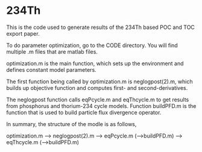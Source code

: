 # 234Th

This is the code used to generate results of the 234Th based POC and TOC export paper. 

To do parameter optimization, go to the CODE directory. You will find multiple .m files that are matlab files.

optimization.m is the main function, which sets up the environment and defines constant model parameters. 

The first function being called by optimization.m is neglogpost(2).m, which builds up objective function and computes first- and second-derivatives.

The neglogpost function calls eqPcycle.m and eqThcycle.m to get results from phosphorus and thorium-234 cycle models.
Function buildPFD.m is the function that is used to build particle flux divergence operator.

In summary, the structure of the modle is as follows,

                                       
optimization.m  --> neglogpost(2).m --> eqPcycle.m (-->buildPFD.m)
                                    --> eqThcycle.m (-->buildPFD.m)
                                      
                                      
